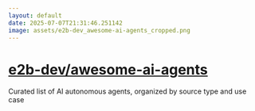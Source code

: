 ```yaml
---
layout: default
date: 2025-07-07T21:31:46.251142
image: assets/e2b-dev_awesome-ai-agents_cropped.png
---
```


# [e2b-dev/awesome-ai-agents](https://github.com/e2b-dev/awesome-ai-agents)

Curated list of AI autonomous agents, organized by source type and use case
